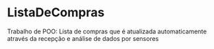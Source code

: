 # ListaDeCompras
Trabalho de POO: Lista de compras que é atualizada automaticamente através da recepção e análise de dados por sensores
